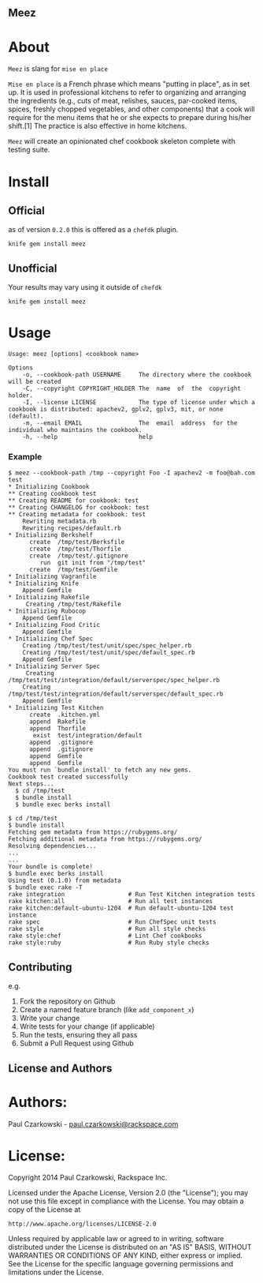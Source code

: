 Meez
----

About
=====

`Meez` is slang for `mise en place`

`Mise en place` is a French phrase which means "putting in place", as in set up. It is used in professional kitchens to refer to organizing and arranging the ingredients (e.g., cuts of meat, relishes, sauces, par-cooked items, spices, freshly chopped vegetables, and other components) that a cook will require for the menu items that he or she expects to prepare during his/her shift.[1] The practice is also effective in home kitchens.

`Meez` will create an opinionated chef cookbook skeleton complete with testing suite. 

Install
=======

Official
----------

as of version `0.2.0` this is offered as a `chefdk` plugin.

`knife gem install meez`

Unofficial
-------------

Your results may vary using it outside of `chefdk`

`knife gem install meez`


Usage
=====

```
Usage: meez [options] <cookbook name>

Options
    -o, --cookbook-path USERNAME     The directory where the cookbook will be created
    -C, --copyright COPYRIGHT_HOLDER The  name  of  the  copyright holder.
    -I, --license LICENSE            The type of license under which a cookbook is distributed: apachev2, gplv2, gplv3, mit, or none (default).
    -m, --email EMAIL                The  email  address  for the individual who maintains the cookbook.
    -h, --help                       help
```

### Example

```
$ meez --cookbook-path /tmp --copyright Foo -I apachev2 -m foo@bah.com test
* Initializing Cookbook
** Creating cookbook test
** Creating README for cookbook: test
** Creating CHANGELOG for cookbook: test
** Creating metadata for cookbook: test
	Rewriting metadata.rb
	Rewriting recipes/default.rb
* Initializing Berkshelf
      create  /tmp/test/Berksfile
      create  /tmp/test/Thorfile
      create  /tmp/test/.gitignore
         run  git init from "/tmp/test"
      create  /tmp/test/Gemfile
* Initializing Vagranfile
* Initializing Knife
	Append Gemfile
* Initializing Rakefile
	 Creating /tmp/test/Rakefile
* Initializing Rubocop
	Append Gemfile
* Initializing Food Critic
	Append Gemfile
* Initializing Chef Spec
	Creating /tmp/test/test/unit/spec/spec_helper.rb
	Creating /tmp/test/test/unit/spec/default_spec.rb
	Append Gemfile
* Initializing Server Spec
	 Creating /tmp/test/test/integration/default/serverspec/spec_helper.rb
	Creating /tmp/test/test/integration/default/serverspec/default_spec.rb
	Append Gemfile
* Initializing Test Kitchen
      create  .kitchen.yml
      append  Rakefile
      append  Thorfile
       exist  test/integration/default
      append  .gitignore
      append  .gitignore
      append  Gemfile
      append  Gemfile
You must run `bundle install' to fetch any new gems.
Cookbook test created successfully
Next steps...
  $ cd /tmp/test
  $ bundle install
  $ bundle exec berks install

$ cd /tmp/test
$ bundle install
Fetching gem metadata from https://rubygems.org/
Fetching additional metadata from https://rubygems.org/
Resolving dependencies...
...
...
Your bundle is complete!
$ bundle exec berks install
Using test (0.1.0) from metadata
$ bundle exec rake -T
rake integration                  # Run Test Kitchen integration tests
rake kitchen:all                  # Run all test instances
rake kitchen:default-ubuntu-1204  # Run default-ubuntu-1204 test instance
rake spec                         # Run ChefSpec unit tests
rake style                        # Run all style checks
rake style:chef                   # Lint Chef cookbooks
rake style:ruby                   # Run Ruby style checks
```

Contributing
------------

e.g.

1. Fork the repository on Github
2. Create a named feature branch (like `add_component_x`)
3. Write your change
4. Write tests for your change (if applicable)
5. Run the tests, ensuring they all pass
6. Submit a Pull Request using Github

License and Authors
-------------------

Authors:
========

Paul Czarkowski - paul.czarkowski@rackspace.com

License:
========

Copyright 2014 Paul Czarkowski,  Rackspace Inc.

Licensed under the Apache License, Version 2.0 (the "License");
you may not use this file except in compliance with the License.
You may obtain a copy of the License at

    http://www.apache.org/licenses/LICENSE-2.0

Unless required by applicable law or agreed to in writing, software
distributed under the License is distributed on an "AS IS" BASIS,
WITHOUT WARRANTIES OR CONDITIONS OF ANY KIND, either express or implied.
See the License for the specific language governing permissions and
limitations under the License.
